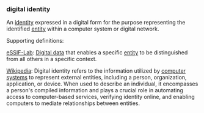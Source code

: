 ### digital identity

<p class="c8"><span>An </span><span class="c2"><a class="c3" href="#h.z1gairv0pej5">identity</a></span><span>&nbsp;expressed in a digital form for the purpose representing the identified </span><span class="c2"><a class="c3" href="#h.5imtbzl1f4xo">entity</a></span><span class="c0">&nbsp;within a computer system or digital network.</span></p><p class="c8"><span class="c0">Supporting definitions:</span></p><p class="c8"><span class="c2"><a class="c3" href="https://www.google.com/url?q=https://essif-lab.github.io/framework/docs/essifLab-glossary&amp;sa=D&amp;source=editors&amp;ust=1706779842609112&amp;usg=AOvVaw39RgxHbJJEQvYVf7lOaQ4f">eSSIF-Lab</a></span><span>: </span><span class="c2"><a class="c3" href="https://www.google.com/url?q=https://essif-lab.github.io/framework/docs/essifLab-glossary%23data&amp;sa=D&amp;source=editors&amp;ust=1706779842609321&amp;usg=AOvVaw3q_85k2in0m43aY1zpz6uP">Digital data</a></span><span>&nbsp;that enables a specific </span><span class="c2"><a class="c3" href="https://www.google.com/url?q=https://essif-lab.github.io/framework/docs/essifLab-glossary%23entity&amp;sa=D&amp;source=editors&amp;ust=1706779842609571&amp;usg=AOvVaw2fT9d3J1HW9x47vAWOyefy">entity</a></span><span class="c0">&nbsp;to be distinguished from all others in a specific context.</span></p><p class="c8"><span class="c2"><a class="c3" href="https://www.google.com/url?q=https://en.wikipedia.org/wiki/Digital_identity&amp;sa=D&amp;source=editors&amp;ust=1706779842609837&amp;usg=AOvVaw3mWjUWKc16JEL5thafM_zs">Wikipedia</a></span><span>: Digital identity refers to the information utilized by </span><span class="c2"><a class="c3" href="https://www.google.com/url?q=https://en.wikipedia.org/wiki/Computer_systems&amp;sa=D&amp;source=editors&amp;ust=1706779842610071&amp;usg=AOvVaw2j1ZHa7rrnp6QcvsouyMWB">computer systems</a></span><span class="c0">&nbsp;to represent external entities, including a person, organization, application, or device. When used to describe an individual, it encompasses a person's compiled information and plays a crucial role in automating access to computer-based services, verifying identity online, and enabling computers to mediate relationships between entities.</span></p>